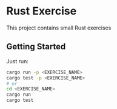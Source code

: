 # Rust Exercise

This project contains small Rust exercises

## Getting Started

Just run:

```bash
cargo run -p <EXERCISE_NAME>
cargo test -p <EXERCISE_NAME>
# or
cd <EXERCISE_NAME>
cargo run
cargo test
```
